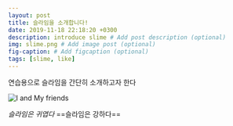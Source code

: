 ```yaml
---
layout: post
title: 슬라임을 소개합니다!
date: 2019-11-18 22:18:20 +0300
description: introduce slime # Add post description (optional)
img: slime.png # Add image post (optional)
fig-caption: # Add figcaption (optional)
tags: [slime, like]
---
```

연습용으로 슬라임을 간단히 소개하고자 한다

![I and My friends]({{site.baseurl}}/assets/img/slime.png)

*슬라임은 귀엽다*
==슬라임은 강하다==